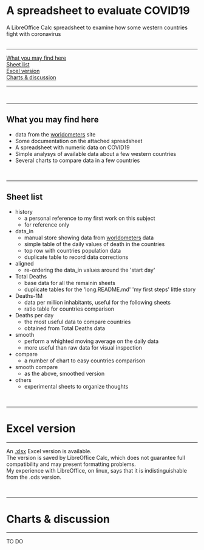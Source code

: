 # A spreadsheet to evaluate COVID19

A LibreOffice Calc spreadsheet to examine how some western countries fight with coronavirus  
<br />  

----

[What you may find here](./spreadsheet.README.english.md#what-you-may-find-here)  
[Sheet list](./spreadsheet.README.english.md#sheet-list)  
[Excel version](./spreadsheet.README.english.md#excel-version)  
[Charts & discussion](./spreadsheet.README.english.md#charts--discussion)  
  
----
   
<br />

----  

What you may find here
----  

* data from the [worldometers](https://www.worldometers.info/coronavirus/#countries) site
* Some documentation on the attached spreadsheet
* A spreadsheet with numeric data on COVID19
* Simple analysys of available data about a few western countries
* Several charts to compare data in a few countries
 <br />

----

Sheet list
----  

* history
    * a personal reference to my first work on this subject
    * for reference only
* data_in
    * manual store showing data from [worldometers](https://www.worldometers.info/coronavirus/#countries) data
    * simple table of the daily values of death in the countries
    * top row with countries population data
    * duplicate table to record data corrections
* aligned
    * re-ordering the data_in values around the 'start day'
* Total Deaths
    * base data for all the remainin sheets
    * duplicate tables for the 'long.README.md' 'my first steps' little story
* Deaths-1M
    * data per million inhabitants, useful for the following sheets
    * ratio table for countries comparison
* Deaths per day
    * the most useful data to compare countries
    * obtained from Total Deaths data
* smooth
    * perform a whighted moving average on the daily data
    * more useful than raw data for visual inspection
* compare
    * a number of chart to easy countries comparison
* smooth compare 
    * as the above, smoothed version
* others
    * experimental sheets to organize thoughts

 <br />

----

# Excel version
----  

An [.xlsx](https://github.com/fpirri/covid19/raw/master/history/last/covid19%20evaluation.xlsx) Excel version is available.  
The version is saved by LibreOffice Calc, which does not guarantee full compatibility and may present formatting problems.  
My experience with LibreOffice, on linux, says that it is indistinguishable from the .ods version.

 <br />

----

# Charts & discussion
----  

 TO DO 

